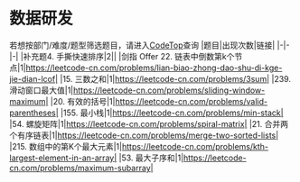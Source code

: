 # 数据研发
若想按部门/难度/题型筛选题目，请进入[CodeTop](https://codetop.cc)查询
|题目|出现次数|链接|
|-|-|-|
|补充题4. 手撕快速排序|2||
|剑指 Offer 22. 链表中倒数第k个节点|1|https://leetcode-cn.com/problems/lian-biao-zhong-dao-shu-di-kge-jie-dian-lcof|
|15. 三数之和|1|https://leetcode-cn.com/problems/3sum|
|239. 滑动窗口最大值|1|https://leetcode-cn.com/problems/sliding-window-maximum|
|20. 有效的括号|1|https://leetcode-cn.com/problems/valid-parentheses|
|155. 最小栈|1|https://leetcode-cn.com/problems/min-stack|
|54. 螺旋矩阵|1|https://leetcode-cn.com/problems/spiral-matrix|
|21. 合并两个有序链表|1|https://leetcode-cn.com/problems/merge-two-sorted-lists|
|215. 数组中的第K个最大元素|1|https://leetcode-cn.com/problems/kth-largest-element-in-an-array|
|53. 最大子序和|1|https://leetcode-cn.com/problems/maximum-subarray|
